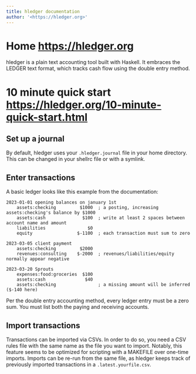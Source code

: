 ```yaml
---
title: hledger documentation
author: '<https://hledger.org>'
---
```


# Home <https://hledger.org>

hledger is a plain text accounting tool built with Haskell. It embraces
the LEDGER text format, which tracks cash flow using the double entry
method.

# 10 minute quick start <https://hledger.org/10-minute-quick-start.html>

## Set up a journal

By default, hledger uses your `.hledger.journal` file in your home
directory. This can be changed in your shellrc file or with a symlink.

## Enter transactions

A basic ledger looks like this example from the documentation:

```hledger
2023-01-01 opening balances on january 1st
    assets:checking         $1000  ; a posting, increasing assets:checking's balance by $1000
    assets:cash              $100  ; write at least 2 spaces between account name and amount
    liabilities                $0
    equity                 $-1100  ; each transaction must sum to zero

2023-03-05 client payment
    assets:checking         $2000
    revenues:consulting    $-2000  ; revenues/liabilities/equity normally appear negative

2023-03-20 Sprouts
    expenses:food:groceries  $100
    assets:cash               $40
    assets:checking                ; a missing amount will be inferred ($-140 here)
```

Per the double entry accounting method, every ledger entry must be a
zero sum. You must list both the paying and receiving accounts.

## Import transactions

Transactions can be imported via CSVs. In order to do so, you need a CSV
rules file with the same name as the file you want to import. Notably,
this feature seems to be optimized for scripting with a MAKEFILE over
one-time imports. Imports can be re-run from the same file, as hledger
keeps track of previously imported transactions in a
`.latest.yourfile.csv`.
